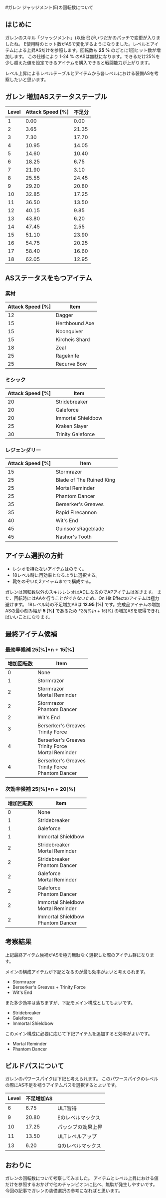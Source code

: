 #ガレン ジャッジメント(E)の回転数について

## はじめに
ガレンのスキル「ジャッジメント」(以後 E)がいつだかのパッチで変更が入りましたね。
E使用時のヒット数がASで変化するようになりました。レベルとアイテムによる上昇ASだけを参照します。回転数も **25 %** のごとに1回ヒット数が増加します。
この仕様により 1-24 % のASは無駄になります。できるだけ25%を少し超えた値を設定できるアイテムを購入できると戦闘能力が上がります。

レベル上昇によるレベルテーブルとアイテムから各レベルにおける装備ASを考察したいと思います。

## ガレン 増加ASステータステーブル
| Level | Attack Speed [%] | 不足分 |
| ----- | ---------------- | ------ |
| 1     | 0.00             | 0.00   |
| 2     | 3.65             | 21.35  |
| 3     | 7.30             | 17.70  |
| 4     | 10.95            | 14.05  |
| 5     | 14.60            | 10.40  |
| 6     | 18.25            | 6.75   |
| 7     | 21.90            | 3.10   |
| 8     | 25.55            | 24.45  |
| 9     | 29.20            | 20.80  |
| 10    | 32.85            | 17.25  |
| 11    | 36.50            | 13.50  |
| 12    | 40.15            | 9.85   |
| 13    | 43.80            | 6.20   |
| 14    | 47.45            | 2.55   |
| 15    | 51.10            | 23.90  |
| 16    | 54.75            | 20.25  |
| 17    | 58.40            | 16.60  |
| 18    | 62.05            | 12.95  |

## ASステータスをもつアイテム
### 素材
| Attack Speed [%] | Item           |
| ---------------- | -------------- |
| 12               | Dagger         |
| 15               | Herthbound Axe |
| 15               | Noonquiver     |
| 15               | Kircheis Shard |
| 18               | Zeal           |
| 25               | Rageknife      |
| 25               | Recurve Bow    |

### ミシック
| Attack Speed [%] | Item               |
| ---------------- | ------------------ |
| 20               | Stridebreaker      |
| 20               | Galeforce          |
| 20               | Immortal Shieldbow |
| 25               | Kraken Slayer      |
| 30               | Trinity Galeforce  |

### レジェンダリー
| Attack Speed [%] | Item                     |
| ---------------- | ------------------------ |
| 15               | Stormrazor               |
| 25               | Blade of The Ruined King |
| 25               | Mortal Reminder          |
| 25               | Phantom Dancer           |
| 35               | Berserker's Greaves      |
| 35               | Rapid Firecannon         |
| 40               | Wit's End                |
| 45               | Guinsoo'sRageblade       |
| 45               | Nashor's Tooth           |

## アイテム選択の方針
- レシオを持たないアイテムはのぞく。
- 18レベル時に再効率となるように選択する。
- 靴をのぞいた2アイテムまでで構成する。

ガレンは回転数以外のスキルレシオはADになるのでAPアイテムは省きます。
また、回転時にはAAを行うことができないため、On Hit Effectのアイテムは極力避けます。
18レベル時の不足増加ASは **12.95 [%]** です。完成品アイテムの増加ASの最小刻み幅が **5 [%]** であるため **25[%]*n + 15[%]** の増加ASを取得できればいいことになります。

## 最終アイテム候補
### 最効率候補 25[%]*n + 15[%]
| 増加回転数 | Item                                                         |
| ---------- | ------------------------------------------------------------ |
| 0          | None                                                         |
| 1          | Stormrazor                                                   |
| 2          | Stormrazor <br> Mortal Reminder                              |
| 2          | Stormrazor <br> Phantom Dancer                               |
| 2          | Wit's End                                                    |
| 3          | Berserker's Greaves <br>  Trinity Force                      |
| 4          | Berserker's Greaves <br>  Trinity Force <br> Mortal Reminder |
| 4          | Berserker's Greaves <br>  Trinity Force <br> Phantom Dancer  |

### 次効率候補 25[%]*n + 20[%]
| 増加回転数 | Item                                    |
| ---------- | --------------------------------------- |
| 0          | None                                    |
| 1          | Stridebreaker                           |
| 1          | Galeforce                               |
| 1          | Immortal Shieldbow                      |
| 2          | Stridebreaker <br> Mortal Reminder      |
| 2          | Stridebreaker <br> Phantom Dancer       |
| 2          | Galeforce <br> Mortal Reminder          |
| 2          | Galeforce <br> Phantom Dancer           |
| 2          | Immortal Shieldbow <br> Mortal Reminder |
| 2          | Immortal Shieldbow <br> Phantom Dancer  |

## 考察結果
上記最終アイテム候補がASを極力無駄なく選択した際のアイテム群になります。

メインの構成アイテムが下記となるのが最も効率がよいと考えられます。
- Stormrazor
- Berserker's Greaves + Trinity Force
- Wit's End

また多少効率は落ちますが、下記をメイン構成としてもよいです。
- Stridebreaker
- Galeforce
- Immortal Shieldbow

このメイン構成に必要に応じて下記アイテムを追加すると効率がよいです。
- Mortal Reminder
- Phantom Dancer  

## ビルドパスについて
ガレンのパワースパイクは下記と考えられます。
このパワースパイクのレベルの際にAS不足を補うアイテムパスを選択するとよいです。

| Level | 不足増加AS |                    |
| ----- | ---------- | ------------------ |
| 6     | 6.75       | ULT習得            |
| 9     | 20.80      | Eのレベルマックス  |
| 10    | 17.25      | パッシブの効果上昇 |
| 11    | 13.50      | ULTレベルアップ    |
| 13    | 6.20       | Qのレベルマックス  |

## おわりに
ガレンの回転数について考察してみました。
アイテムとレベル上昇における値だけを参照するおかげで他のチャンピオンに比べ、無駄が発生しやすいです。
今回の記事でガレンの装備選択の参考になればと思います。
